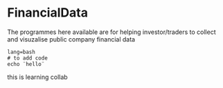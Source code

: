 # FinancialData
The programmes here available are for helping investor/traders to collect and visuzalise public company financial data
``` 
lang=bash
# to add code
echo ¨hello¨ 
```
this is learning
collab
